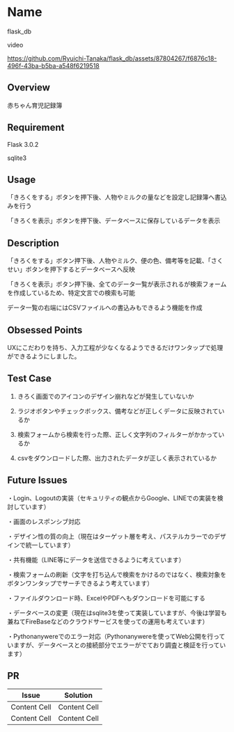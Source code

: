 # Name
flask_db

video

https://github.com/Ryuichi-Tanaka/flask_db/assets/87804267/f6876c18-496f-43ba-b5ba-a548f6219518

## Overview
赤ちゃん育児記録簿
## Requirement
Flask 3.0.2

sqlite3

## Usage
「きろくをする」ボタンを押下後、人物やミルクの量などを設定し記録簿へ書込みを行う

「きろくを表示」ボタンを押下後、データベースに保存しているデータを表示

## Description

「きろくをする」ボタン押下後、人物やミルク、便の色、備考等を記載、「さくせい」ボタンを押下するとデータベースへ反映

「きろくを表示」ボタン押下後、全てのデータ一覧が表示されるが検索フォームを作成しているため、特定文言での検索も可能

データ一覧の右端にはCSVファイルへの書込みもできるよう機能を作成

## Obsessed Points

UXにこだわりを持ち、入力工程が少なくなるようできるだけワンタップで処理ができるようにしました。

## Test Case

1. きろく画面でのアイコンのデザイン崩れなどが発生していないか

2. ラジオボタンやチェックボックス、備考などが正しくデータに反映されているか

3. 検索フォームから検索を行った際、正しく文字列のフィルターがかかっているか

4. csvをダウンロードした際、出力されたデータが正しく表示されているか

## Future Issues

・Login、Logoutの実装（セキュリティの観点からGoogle、LINEでの実装を検討しています）

・画面のレスポンシブ対応

・デザイン性の質の向上（現在はターゲット層を考え、パステルカラーでのデザインで統一しています）

・共有機能（LINE等にデータを送信できるように考えています）

・検索フォームの刷新（文字を打ち込んで検索をかけるのではなく、検索対象をボタンワンタップでサーチできるよう考えています）

・ファイルダウンロード時、ExcelやPDFへもダウンロードを可能にする

・データベースの変更（現在はsqlite3を使って実装していますが、今後は学習も兼ねてFireBaseなどのクラウドサービスを使っての運用も考えています）

・Pythonanywereでのエラー対応（Pythonanywereを使ってWeb公開を行っていますが、データベースとの接続部分でエラーがでており調査と検証を行っています）

## PR

| Issue  | Solution |
| ------------- | ------------- |
| Content Cell  | Content Cell  |
| Content Cell  | Content Cell  |
